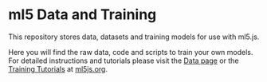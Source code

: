 # ml5 Data and Training

This repository stores data, datasets and training models for use with ml5.js.

Here you will find the raw data, code and scripts to train your own models.  For detailed instructions and tutorials please visit the [Data page](https://ml5js.org/docs/data-overview) or the [Training Tutorials](https://ml5js.org/docs/training-introduction) at [ml5js.org](http://ml5js.org).
